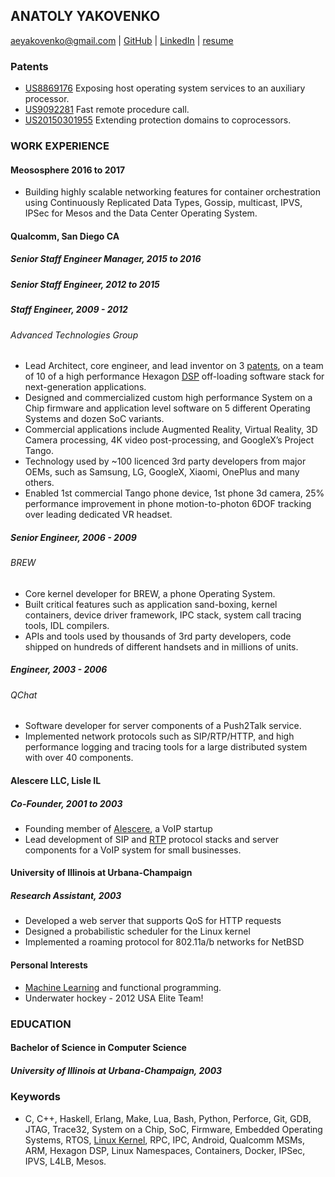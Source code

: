 ANATOLY YAKOVENKO
-----------------

aeyakovenko@gmail.com   |   [GitHub](https://github.com/aeyakovenko)   |   [LinkedIn](https://www.linkedin.com/profile/view?id=312504086) | [resume](http://aeyakovenko.github.io/resume.html)

### Patents
  * [US8869176](https://www.google.com/patents/US8869176) Exposing host operating system services to an auxiliary processor.
  * [US9092281](https://www.google.com/patents/US9092281) Fast remote procedure call.
  * [US20150301955](https://www.google.com/patents/US20150301955) Extending protection domains to coprocessors.

### WORK EXPERIENCE
#### Meososphere 2016 to 2017
   * Building highly scalable networking features for container orchestration using Continuously Replicated Data Types, Gossip, multicast, IPVS, IPSec for Mesos and the Data Center Operating System.

#### Qualcomm, San Diego CA
##### Senior Staff Engineer Manager, 2015 to 2016
##### Senior Staff Engineer, 2012 to 2015
##### Staff Engineer, 2009 - 2012
###### Advanced Technologies Group
   * Lead Architect, core engineer, and lead inventor on 3 [patents], on a team of 10 of a high performance Hexagon [DSP] off-loading software stack for next-generation applications.
   * Designed and commercialized custom high performance System on a Chip firmware and application level software on 5 different Operating Systems and dozen SoC variants.
   * Commercial applications include Augmented Reality, Virtual Reality, 3D Camera processing, 4K video post-processing, and GoogleX’s Project Tango.
   * Technology used by ~100 licenced 3rd party developers from major OEMs, such as Samsung, LG, GoogleX, Xiaomi, OnePlus and many others.
   * Enabled 1st commercial Tango phone device, 1st phone 3d camera, 25% performance improvement in phone motion-to-photon 6DOF tracking over leading dedicated VR headset.

##### Senior Engineer, 2006 - 2009
###### BREW
   * Core kernel developer for BREW, a phone Operating System.
   * Built critical features such as application sand-boxing, kernel containers, device driver framework, IPC stack, system call tracing tools, IDL compilers.
   * APIs and tools used by thousands of 3rd party developers, code shipped on hundreds of different handsets and in millions of units.

##### Engineer, 2003 - 2006
###### QChat
   * Software developer for server components of a Push2Talk service.
   * Implemented network protocols such as SIP/RTP/HTTP, and high performance logging and tracing tools for a large distributed system with over 40 components.
   
#### Alescere LLC, Lisle IL
##### Co-Founder, 2001 to 2003
   * Founding member of [Alescere], a VoIP startup
   * Lead development of SIP and [RTP] protocol stacks and server components for a VoIP system for small businesses.

#### University of Illinois at Urbana-Champaign
##### Research Assistant, 2003
   * Developed a web server that supports QoS for HTTP requests
   * Designed a probabilistic scheduler for the Linux kernel
   * Implemented a roaming protocol for 802.11a/b networks for NetBSD

#### Personal Interests
   * [Machine Learning] and functional programming.
   * Underwater hockey - 2012 USA Elite Team!

### EDUCATION
#### Bachelor of Science in Computer Science
##### University of Illinois at Urbana-Champaign, 2003

### Keywords
  * C, C++, Haskell, Erlang, Make, Lua, Bash, Python, Perforce, Git, GDB, JTAG, Trace32, System on a Chip, SoC, Firmware, Embedded Operating Systems, RTOS, [Linux Kernel], RPC, IPC, Android, Qualcomm MSMs, ARM, Hexagon DSP, Linux Namespaces, Containers, Docker, IPSec, IPVS, L4LB, Mesos.

[Linux Kernel]: https://www.codeaurora.org/cgit/quic/le/kernel/msm/tree/drivers/char/adsprpc.c?h=msm-3.4
[Machine Learning]: https://github.com/aeyakovenko/rbm
[DSP]: https://developer.qualcomm.com/software/hexagon-dsp-sdk/dsp-processor
[Alescere]: http://www.linuxjournal.com/article/6763
[RTP]: http://gst-plugins-farsight.sourcearchive.com/documentation/0.12.10-3/jrtplib__c_8cpp-source.html
[patents]: https://www.google.com/?tbm=pts&gws_rd=ssl#tbm=pts&q=ininventor%3A%22anatoly%20e.%20yakovenko%22
